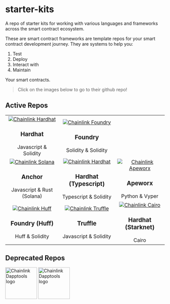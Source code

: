 # starter-kits

A repo of starter kits for working with various languages and frameworks across the smart contract ecosystem.

These are smart contract frameworks are template repos for your smart contract development journey. They are systems to help you:

1. Test
2. Deploy
3. Interact with
4. Maintain

Your smart contracts.

> Click on the images below to go to their github repo!

## Active Repos

|                                                                                                                                                      |                                                                                                                                                                                             |                                                                                                                                              |
| :--------------------------------------------------------------------------------------------------------------------------------------------------: | :-----------------------------------------------------------------------------------------------------------------------------------------------------------------------------------------: | :------------------------------------------------------------------------------------------------------------------------------------------: |
| [![Chainlink Hardhat](./img/chainlink-hardhat.png)](https://github.com/smartcontractkit/hardhat-starter-kit) <h3>Hardhat</h3> Javascript & Solidity  |                      [![Chainlink Foundry](./img/chainlink-foundry.png)](https://github.com/smartcontractkit/foundry-starter-kit) <h3>Foundry</h3> Solidity & Solidity                      |
| [![Chainlink Solana](./img/chainlink-solana.png)](https://github.com/smartcontractkit/solana-starter-kit) <h3>Anchor</h3> Javascript & Rust (Solana) | [![Chainlink Hardhat](./img/chainlink-hardhat-typescript.png)](https://github.com/smartcontractkit/hardhat-starter-kit/tree/typescript) <h3>Hardhat (Typescript)</h3> Typescript & Solidity | [![Chainlink Apeworx](./img/chainlink-apeworx.png)](https://github.com/smartcontractkit/apeworx-starter-kit) <h3>Apeworx</h3> Python & Vyper |
|     [![Chainlink Huff](./img/chainlink-huff.png)](https://github.com/smartcontractkit/huff-starter-kit) <h3>Foundry (Huff) </h3> Huff & Solidity     |                     [![Chainlink Truffle](./img/chainlink-truffle.png)](https://github.com/smartcontractkit/truffle-starter-kit) <h3>Truffle</h3> Javascript & Solidity                     |   [![Chainlink Cairo](./img/chainlink-cairo.png)](https://github.com/smartcontractkit/cairo-starter-kit) <h3>Hardhat (Starknet)</h3> Cairo   |

## Deprecated Repos

<div style="display: inline-block;">
  <a href="https://github.com/smartcontractkit/dapptools-starter-kit" target="_blank">
    <img src="./img/chainlink-dapptools.png" width="100" alt="Chainlink Dapptools logo">
  </a>
</div>
<div style="display: inline-block;">
  <a href="https://github.com/smartcontractkit/chainlink-mix" target="_blank">
    <img src="./img/chainlink-brownie.png" width="100" alt="Chainlink Dapptools logo">
  </a>
</div>
